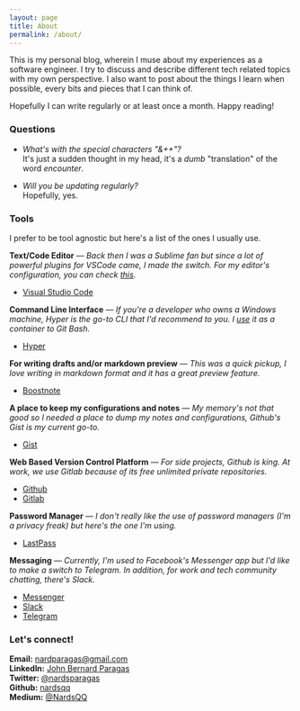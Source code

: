 ```yaml
---
layout: page
title: About
permalink: /about/
---
```


This is my personal blog, wherein I muse about my experiences as a software engineer. I try to discuss and describe different tech related topics with my own perspective. I also want to post about the things I learn when possible, every bits and pieces that I can think of.

Hopefully I can write regularly or at least once a month. Happy reading!

### Questions

* _What's with the special characters "&++"?_  
  It's just a sudden thought in my head, it's a _dumb_ "translation" of the word _encounter_.  

* _Will you be updating regularly?_  
  Hopefully, yes.

### Tools

I prefer to be tool agnostic but here's a list of the ones I usually use.

**Text/Code Editor** —
_Back then I was a Sublime fan but since a lot of powerful plugins for VSCode came, I made the switch. For my editor's configuration, you can check [this](https://gist.github.com/nardsqq/e4b0a0b131952c6ccabe3c8926cacb35)._

* [Visual Studio Code](https://code.visualstudio.com/)  

**Command Line Interface** —
_If you're a developer who owns a Windows machine, Hyper is the go-to CLI that I'd recommend to you. I [use](https://gist.github.com/nardsqq/5722649b31b11b9a0c2e9836f949e1df) it as a container to Git Bash._

* [Hyper](https://hyper.is/)  

**For writing drafts and/or markdown preview** —
_This was a quick pickup, I love writing in markdown format and it has a great preview feature._

* [Boostnote](https://boostnote.io/)  

**A place to keep my configurations and notes** —
_My memory's not that good so I needed a place to dump my notes and configurations, Github's Gist is my current go-to._

* [Gist](https://gist.github.com)    

**Web Based Version Control Platform** —
_For side projects, Github is king. At work, we use Gitlab because of its free unlimited private repositories._

* [Github](https://github.com)  
* [Gitlab](https://about.gitlab.com/)  

**Password Manager** —
_I don't really like the use of password managers (I'm a privacy freak) but here's the one I'm using._

* [LastPass](https://www.lastpass.com/)  

**Messaging** —
_Currently, I'm used to Facebook's Messenger app but I'd like to make a switch to Telegram. In addition, for work and tech community chatting, there's Slack._

* [Messenger](https://www.messenger.com/)  
* [Slack](www.slack.com/‎)
* [Telegram](https://telegram.org/)

### Let's connect!

**Email:** <a href="mailto:nardparagas@gmail.com">nardparagas@gmail.com</a>  
**LinkedIn:** <a href="https://www.linkedin.com/in/john-bernard-paragas" target="_blank">John Bernard Paragas</a>  
**Twitter:** <a href="https://twitter.com/nardsparagas" target="_blank">@nardsparagas</a>  
**Github:** <a href="https://github.com/nardsqq" target="_blank">nardsqq</a>  
**Medium:** <a href="https://medium.com/@NardsQQ" target="_blank">@NardsQQ</a>  